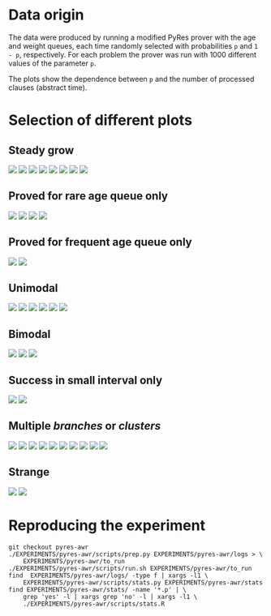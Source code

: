 # Data origin

The data were produced by running a modified PyRes prover with the age
and weight queues, each time randomly selected with probabilities `p`
and `1 - p`, respectively. For each problem the prover was run with 1000
different values of the parameter `p`.

The plots show the dependence between `p` and the number of processed
clauses (abstract time).



# Selection of different plots

## Steady grow

![](stats/PUZ031+2.p.png?raw=true)
![](stats/SET599+3.p.png?raw=true)
![](stats/SYN070+1.p.png?raw=true)
![](stats/SYN072+1.p.png?raw=true)
![](stats/SYN375+1.p.png?raw=true)
![](stats/SYO578+1.p.png?raw=true)
![](stats/SEU139+1.p.png?raw=true)
![](stats/SWB029+2.p.png?raw=true)

## Proved for rare age queue only

![](stats/ALG171+1.p.png?raw=true)
![](stats/ALG174+1.p.png?raw=true)
![](stats/NLP117+1.p.png?raw=true)
![](stats/SYO580+1.p.png?raw=true)

## Proved for frequent age queue only

![](stats/NUM456+6.p.png?raw=true)
![](stats/SEU047+1.p.png?raw=true)

## Unimodal

![](stats/COM003+2.p.png?raw=true)
![](stats/NUM520+1.p.png?raw=true)
![](stats/RNG124+4.p.png?raw=true)
![](stats/RNG125+4.p.png?raw=true)
![](stats/SET910+1.p.png?raw=true)
![](stats/SEU139+2.p.png?raw=true)

## Bimodal

![](stats/COM013+4.p.png?raw=true)
![](stats/SEU123+2.p.png?raw=true)
![](stats/SEU294+1.p.png?raw=true)

## Success in small interval only

![](stats/SEU130+2.p.png?raw=true)
![](stats/NLP046+1.p.png?raw=true)

## Multiple *branches* or *clusters*

![](stats/KRS172+1.p.png?raw=true)
![](stats/KRS175+1.p.png?raw=true)
![](stats/MGT028+1.p.png?raw=true)
![](stats/SET589+3.p.png?raw=true)
![](stats/LCL686+1.005.p.png?raw=true)
![](stats/MGT014+1.p.png?raw=true)
![](stats/NUM395+1.p.png?raw=true)
![](stats/SET592+3.p.png?raw=true)
![](stats/SET626+3.p.png?raw=true)
![](stats/SEU295+3.p.png?raw=true)

## Strange

![](stats/SET907+1.p.png?raw=true)
![](stats/SEU306+1.p.png?raw=true)


# Reproducing the experiment
```
git checkout pyres-awr
./EXPERIMENTS/pyres-awr/scripts/prep.py EXPERIMENTS/pyres-awr/logs > \
	EXPERIMENTS/pyres-awr/to_run
./EXPERIMENTS/pyres-awr/scripts/run.sh EXPERIMENTS/pyres-awr/to_run
find  EXPERIMENTS/pyres-awr/logs/ -type f | xargs -l1 \
	EXPERIMENTS/pyres-awr/scripts/stats.py EXPERIMENTS/pyres-awr/stats
find EXPERIMENTS/pyres-awr/stats/ -name '*.p' | \
	grep 'yes' -l | xargs grep 'no' -l | xargs -l1 \
	./EXPERIMENTS/pyres-awr/scripts/stats.R
```
